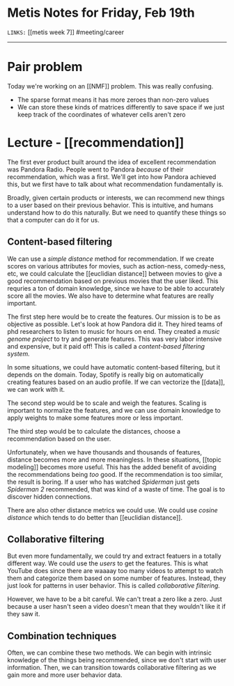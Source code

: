 # Metis Notes for Friday, Feb 19th
`LINKS:` [[metis week 7]]
#meeting/career

---
# Pair problem
Today we're working on an [[NMF]] problem. This was really confusing. 

- The sparse format means it has more zeroes than non-zero values
- We can store these kinds of matrices differently to save space if we just keep track of the coordinates of whatever cells aren't zero


# Lecture - [[recommendation]] 
The first ever product built around the idea of excellent recommendation was Pandora Radio. People went to Pandora *because* of their recommendation, which was a first. We'll get into how Pandora achieved this, but we first have to talk about what recommendation fundamentally is.

Broadly, given certain products or interests, we can recommend new things to a user based on their previous behavior. This is intuitive, and humans understand how to do this naturally. But we need to quantify these things so that a computer can do it for us. 

## Content-based filtering
We can use a *simple distance* method for recommendation. If we create scores on various attributes for movies, such as action-ness, comedy-ness, etc, we could calculate the [[euclidian distance]] between movies to give a good recommendation based on previous movies that the user liked. This requries a ton of domain knowledge, since we have to be able to accurately score all the movies. We also have to determine what features are really important. 

The first step here would be to create the features. Our mission is to be as objective as possible. Let's look at how Pandora did it. They hired teams of phd researchers to listen to music for hours on end. They created a *music genome project* to try and generate features. This was very labor intensive and expensive, but it paid off! This is called a *content-based filtering system.*

In some situations, we could have automatic content-based filtering, but it depends on the domain. Today, Spotify is really big on automatically creating features based on an audio profile. If we can vectorize the [[data]], we can work with it. 

The second step would be to scale and weigh the features. Scaling is important to normalize the features, and we can use domain knowledge to apply weights to make some features more or less important. 

The third step would be to calculate the distances, choose a recommendation based on the user. 

Unfortunately, when we have thousands and thousands of features, distance becomes more and more meaningless. In these situations, [[topic modeling]] becomes more useful. This has the added benefit of avoiding the recommendations being *too* good. If the recommendation is too similar, the result is boring. If a user who has watched *Spiderman* just gets *Spiderman 2* recommended, that was kind of a waste of time. The goal is to discover hidden connections. 

There are also other distance metrics we could use. We could use *cosine distance* which tends to do better than [[euclidian distance]]. 

## Collaborative filtering
But even more fundamentally, we could try and extract featuers in a totally different way. We could use the *users* to get the features. This is what YouTube does since there are waaaay too many videos to attempt to watch them and categorize them based on some number of features. Instead, they just look for patterns in user behavior. This is called *collaborative filtering.*

However, we have to be a bit careful. We can't treat a zero like a zero. Just because a user hasn't seen a video doesn't mean that they wouldn't like it if they saw it. 

## Combination techniques
Often, we can combine these two methods. We can begin with intrinsic knowledge of the things being recommended, since we don't start with user information. Then, we can transition towards collaborative filtering as we gain more and more user behavior data. 
